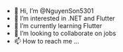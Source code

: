 - 👋 Hi, I’m @NguyenSon5301
- 👀 I’m interested in .NET and Flutter
- 🌱 I’m currently learning Flutter
- 💞️ I’m looking to collaborate on jobs
- 📫 How to reach me ...

<!---
NguyenSon5301/NguyenSon5301 is a ✨ special ✨ repository because its `README.md` (this file) appears on your GitHub profile.
You can click the Preview link to take a look at your changes.
--->
